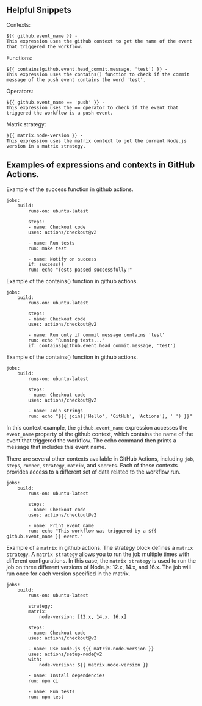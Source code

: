 ## Helpful Snippets

Contexts:

    ${{ github.event_name }} - 
    This expression uses the github context to get the name of the event that triggered the workflow.

Functions:
    
    ${{ contains(github.event.head_commit.message, 'test') }} -
    This expression uses the contains() function to check if the commit message of the push event contains the word 'test'.

Operators:

    ${{ github.event_name == 'push' }} -
    This expression uses the == operator to check if the event that triggered the workflow is a push event.

Matrix strategy:

    ${{ matrix.node-version }} - 
    This expression uses the matrix context to get the current Node.js version in a matrix strategy.


## Examples of expressions and contexts in GitHub Actions.

Example of the success function in github actions.

    jobs:
        build:
            runs-on: ubuntu-latest

            steps:
            - name: Checkout code
            uses: actions/checkout@v2

            - name: Run tests
            run: make test

            - name: Notify on success
            if: success()
            run: echo "Tests passed successfully!"


Example of the contains() function in github actions.

    jobs:
        build:
            runs-on: ubuntu-latest

            steps:
            - name: Checkout code
            uses: actions/checkout@v2

            - name: Run only if commit message contains 'test'
            run: echo "Running tests..."
            if: contains(github.event.head_commit.message, 'test')

Example of the contains() function in github actions.

    jobs:
        build:
            runs-on: ubuntu-latest

            steps:
            - name: Checkout code
            uses: actions/checkout@v2

            - name: Join strings
            run: echo "${{ join(['Hello', 'GitHub', 'Actions'], ' ') }}"

In this context example, the `github.event_name` expression accesses the `event_name` property of the github context, which contains the name of the event that triggered the workflow. The echo command then prints a message that includes this event name.

There are several other contexts available in GitHub Actions, including `job`, `steps`, `runner`, `strategy`, `matrix`, and `secrets`. Each of these contexts provides access to a different set of data related to the workflow run.

    jobs:
        build:
            runs-on: ubuntu-latest

            steps:
            - name: Checkout code
            uses: actions/checkout@v2

            - name: Print event name
            run: echo "This workflow was triggered by a ${{ github.event_name }} event."

Example of a `matrix` in github actions. The strategy block defines a `matrix strategy`. A `matrix strategy` allows you to run the job multiple times with different configurations. In this case, the `matrix strategy` is used to run the job on three different versions of Node.js: 12.x, 14.x, and 16.x. The job will run once for each version specified in the matrix.

    jobs:
        build:
            runs-on: ubuntu-latest

            strategy:
            matrix:
                node-version: [12.x, 14.x, 16.x]

            steps:
            - name: Checkout code
            uses: actions/checkout@v2

            - name: Use Node.js ${{ matrix.node-version }}
            uses: actions/setup-node@v2
            with:
                node-version: ${{ matrix.node-version }}

            - name: Install dependencies
            run: npm ci

            - name: Run tests
            run: npm test
